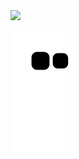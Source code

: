 <div>
 <a href="https://github.com/zanecruise">
  <img height="160em" src="https://github-readme-stats.vercel.app/api?username=Zanecruise&show_icons=true&theme=github_dark&include_all_commits=true&count_private=true"/>
<div> 
 
  ![Snake animation](https://github.com/rafaballerini/rafaballerini/blob/output/github-contribution-grid-snake.svg)
</div>
